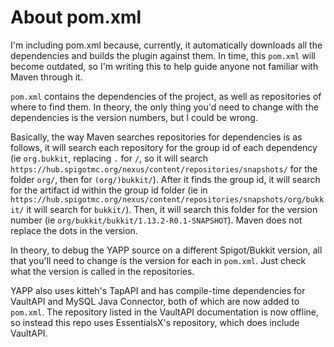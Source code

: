 # About pom.xml

I'm including pom.xml because, currently, it automatically downloads all the dependencies and builds the plugin against them. In time, this `pom.xml` will become outdated, so I'm writing this to help guide anyone not familiar with Maven through it.

`pom.xml` contains the dependencies of the project, as well as repositories of where to find them. In theory, the only thing you'd need to change with the dependencies is the version numbers, but I could be wrong.

Basically, the way Maven searches repositories for dependencies is as follows, it will search each repository for the group id of each dependency (ie `org.bukkit`, replacing `.` for `/`, so it will search `https://hub.spigotmc.org/nexus/content/repositories/snapshots/` for the folder `org/`, then for `(org/)bukkit/`). After it finds the group id, it will search for the artifact id within the group id folder (ie in `https://hub.spigotmc.org/nexus/content/repositories/snapshots/org/bukkit/` it will search for `bukkit/`). Then, it will search this folder for the version number (ie `org/bukkit/bukkit/1.13.2-R0.1-SNAPSHOT`). Maven does not replace the dots in the version. 

In theory, to debug the YAPP source on a different Spigot/Bukkit version, all that you'll need to change is the version for each in `pom.xml`. Just check what the version is called in the repositories.

YAPP also uses kitteh's TapAPI and has compile-time dependencies for VaultAPI and MySQL Java Connector, both of which are now added to `pom.xml`. The repository listed in the VaultAPI documentation is now offline, so instead this repo uses EssentialsX's repository, which does include VaultAPI. 